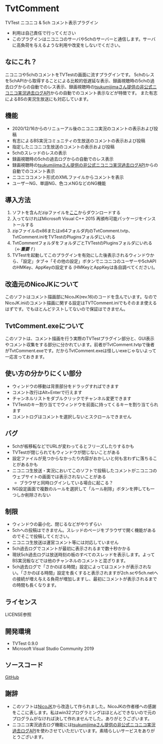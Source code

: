 # TvtComment

TVTest ニコニコ & 5ch コメント表示プラグイン

- 利用は自己責任で行ってください
- このプラグインはニコニコのサーバや5chのサーバーと通信します。サーバに高負荷を与えるような利用や改変をしないでください。


## なにこれ？
ニコニコや5chのコメントをTVTestの画面に流すプラグインです。
5chのレスを5chAPIから取得することによる比較的低遅延な表示、録画視聴時の5chの過去ログからの自動でのレス表示、録画視聴時の[tsukumijimaさん提供の非公式ニコニコ実況過去ログAPI](https://jikkyo.tsukumijima.net/)からの自動でのコメント表示などが特徴です。
また有志によるBSの実況生放送にも対応しています。


## 機能
- 2020/12/16からのリニューアル後のニコニコ実況のコメントの表示および投稿
- 有志によるBS実況コミュニティの生放送のコメントの表示および投稿
- 指定したニコニコ生放送のコメントの表示および投稿
- 5chのスレッドのレスの表示
- 録画視聴時の5chの過去ログからの自動でのレス表示
- 録画視聴時の[tsukumijimaさん提供の非公式ニコニコ実況過去ログAPI](https://jikkyo.tsukumijima.net/)からの自動でのコメント表示
- ニコニココメント形式のXMLファイルからコメントを表示
- ユーザーNG、単語NG、色コメNGなどのNG機能


## 導入方法
1. ソフトを含んだzipファイルを[ここ](https://github.com/silane/TVTComment/releases)からダウンロードする
2. 入ってなければMicrosoft Visual C++ 2015 再頒布可能パッケージをインストールする
3. zipファイルのx86またはx64フォルダ内のTvtComment.tvtp、TvtComment.iniをTVTestのPluginsフォルダにいれる
4. TvtCommentフォルダをフォルダごとTVTestのPluginsフォルダにいれる（←***重要！***）
5. TVTestを起動してこのプラグインを有効にした後表示されるウィンドウから、「設定」タブ->「その他の設定」ボタンでニコニコのユーザーや5chAPIのHMKey、AppKeyの設定する (HMKeyとAppKeyは各自調べてください)。


## 改造元のNicoJKについて
このソフトはコメント描画部にNicoJK(rev.16)のコードを含んでいます。なのでNicoJK.iniのコメント描画に関する設定はTVTComment.iniでもそのまま使えるはずです。でもほとんどテストしてないので保証はできません。


## TvtComment.exeについて
このソフトは、コメント描画を行う実際のTVTestプラグイン部分と、GUI表示やコメント収集をする部分に分かれています。前者がTvtComment.tvtpで後者がTvtComment.exeです。だからTvtComment.exeは怪しいexeじゃないよって一応言っておきます。


## 使い方の分かりにくい部分
- ウィンドウの移動は背景部分をドラッグすればできます
- コメント改行はAlt+Enterで行えます
- チャンネルリストをダブルクリックでチャンネル変更できます
- TVTestのキー割り当てでウィンドウを前面に持ってくるキーを割り当てられます
- コメントログはコメントを選択しないとスクロールできません


## バグ
- 5chが板移転などでURLが変わってるとフリーズしたりするかも
- TVTestが閉じられてもウィンドウが閉じないことがある
- 設定ファイルが見つからなかったり内容がおかしいと何も言わずに落ちることがあるかも
- ニコニコ生放送・実況においてこのソフトで投稿したコメントがニコニコのウェブサイトの画面では表示されないことがある
    - ブラウザと同時ログインしている場合に起こる？
- NG設定画面で複数のルールを選択して「ルール削除」ボタンを押しても一つしか削除されない


## 制限
- ウィンドウの最小化、閉じるなどがやりずらい
- 5chへの投稿はできません。スレッドのページをブラウザで開く機能があるのでそこで投稿してください。
- ニコニコ生放送は運営コメント等には対応していません
- 5ch過去ログでコメントが最初に表示されるまで数十秒かかる
- 現状5ch過去ログは放送時刻の板のすべてのスレッドを表示します。よってBS実況板などでは他のチャンネルのコメントと混ざります。
- 5ch過去ログで「さかのぼる時間」設定によってはコメントが表示されない。「さかのぼる時間」設定を長くすると表示されますが2ch.scや5ch.netへの接続が増え与える負荷が増加しますし、最初にコメントが表示されるまでの時間も長くなります。


## ライセンス
LICENSE参照


## 開発環境
- TVTest 0.9.0
- Microsoft Visual Studio Community 2019


## ソースコード
[GitHub](https://github.com/silane/TVTComment)


## 謝辞
- このソフトは[NicoJK](https://github.com/rutice/NicoJK)から改造して作られました。NicoJKの作者様への感謝をここに表します。私はwin32プログラミングはほとんどできないので元のプログラムがなければ決して作れませんでした。ありがとうございます。
- ニコニコ実況過去ログ機能には[tsukumijimaさん提供の非公式ニコニコ実況過去ログAPI](https://jikkyo.tsukumijima.net/)を使わさせていただいています。素晴らしいサービスをありがとうございます。
